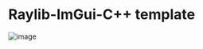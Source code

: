 # Raylib-ImGui-C++ template
 
![image](https://user-images.githubusercontent.com/56446223/193429275-6e251ccc-b309-4917-998d-539133830c40.png)
